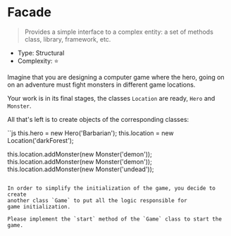 # Facade

> Provides a simple interface to a complex entity: a set of methods
> class, library, framework, etc.

- Type: Structural
- Complexity: ⭐

Imagine that you are designing a computer game where the hero, going on
on an adventure must fight monsters in different game
locations.

Your work is in its final stages, the classes `Location` are ready,
`Hero` and `Monster`.

All that's left is to create objects of the corresponding classes:

``js
this.hero = new Hero('Barbarian');
this.location = new Location('darkForest');

this.location.addMonster(new Monster('demon'));
this.location.addMonster(new Monster('demon'));
this.location.addMonster(new Monster('undead'));
```

In order to simplify the initialization of the game, you decide to create
another class `Game` to put all the logic responsible for
game initialization.

Please implement the `start` method of the `Game` class to start the game.